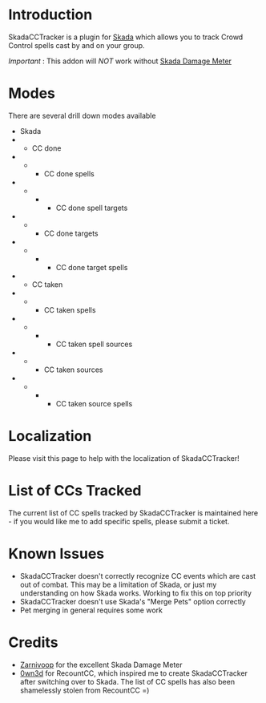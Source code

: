 Introduction
============

SkadaCCTracker is a plugin for [Skada](http://www.wowace.com/addons/skada/) which allows you to track Crowd Control spells cast by and on your group.

*Important* : This addon will _NOT_ work without [Skada Damage Meter](http://www.wowace.com/addons/skada/)

Modes
=====

There are several drill down modes available

* Skada
* * CC done
* * * CC done spells
* * * * CC done spell targets
* * * CC done targets
* * * * CC done target spells
* * CC taken
* * * CC taken spells
* * * * CC taken spell sources
* * * CC taken sources
* * * * CC taken source spells

Localization
============

Please visit this page to help with the localization of SkadaCCTracker!

List of CCs Tracked
===================

The current list of CC spells tracked by SkadaCCTracker is maintained here - if you would like me to add specific spells, please submit a ticket.

Known Issues
============

* SkadaCCTracker doesn't correctly recognize CC events which are cast out of combat. This may be a limitation of Skada, or just my understanding on how Skada works. Working to fix this on top priority
* SkadaCCTracker doesn't use Skada's "Merge Pets" option correctly
* Pet merging in general requires some work

Credits
=======

* [Zarnivoop](http://www.wowace.com/profiles/Zarnivoop/) for the excellent Skada Damage Meter
* [0wn3d](http://www.wowace.com/profiles/0wn3d/) for RecountCC, which inspired me to create SkadaCCTracker after switching over to Skada. The list of CC spells has also been shamelessly stolen from RecountCC =)
